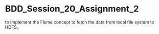 # BDD_Session_20_Assignment_2
 to implement the Flume concept to fetch the data from local file system to HDFS.
